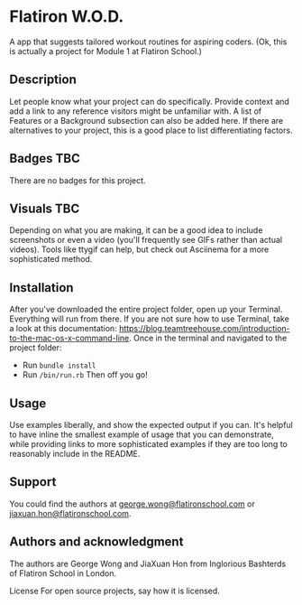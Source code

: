 # Flatiron W.O.D.
A app that suggests tailored workout routines for aspiring coders.
(Ok, this is actually a project for Module 1 at Flatiron School.)

## Description

Let people know what your project can do specifically. Provide context and add a link to any reference visitors might be unfamiliar with. A list of Features or a Background subsection can also be added here. If there are alternatives to your project, this is a good place to list differentiating factors.

## Badges TBC
There are no badges for this project.

## Visuals TBC
Depending on what you are making, it can be a good idea to include screenshots or even a video (you'll frequently see GIFs rather than actual videos). Tools like ttygif can help, but check out Asciinema for a more sophisticated method.

## Installation
After you've downloaded the entire project folder, open up your Terminal. Everything will run from there.
If you are not sure how to use Terminal, take a look at this documentation: https://blog.teamtreehouse.com/introduction-to-the-mac-os-x-command-line.
Once in the terminal and navigated to the project folder:
- Run `bundle install`
- Run `/bin/run.rb`
Then off you go!

## Usage
Use examples liberally, and show the expected output if you can. It's helpful to have inline the smallest example of usage that you can demonstrate, while providing links to more sophisticated examples if they are too long to reasonably include in the README.

## Support
You could find the authors at george.wong@flatironschool.com or jiaxuan.hon@flatironschool.com.

## Authors and acknowledgment
The authors are George Wong and JiaXuan Hon from Inglorious Bashterds of Flatiron School in London.

License
For open source projects, say how it is licensed.
